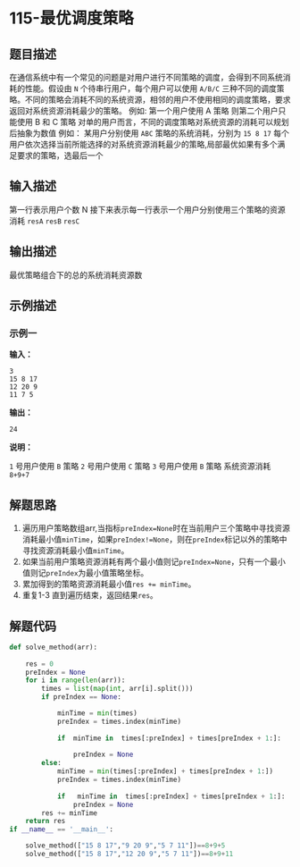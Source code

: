 #  115-最优调度策略

## 题目描述

在通信系统中有一个常见的问题是对用户进行不同策略的调度，会得到不同系统消耗的性能。假设由 `N` 个待串行用户，每个用户可以使用 `A/B/C` 三种不同的调度策略。不同的策略会消耗不同的系统资源，相邻的用户不使用相同的调度策略，要求返回对系统资源消耗最少的策略。
例如:
第一个用户使用 A 策略 则第二个用户只能使用 B 和 C 策略
对单的用户而言，不同的调度策略对系统资源的消耗可以规划后抽象为数值
例如：
某用户分别使用 `ABC` 策略的系统消耗，分别为 `15 8 17`
每个用户依次选择当前所能选择的对系统资源消耗最少的策略,局部最优如果有多个满足要求的策略，选最后一个

## 输入描述

第一行表示用户个数 N
接下来表示每一行表示一个用户分别使用三个策略的资源消耗
`resA` `resB` `resC`

## 输出描述

最优策略组合下的总的系统消耗资源数

## 示例描述

### 示例一

**输入：**

```text
3
15 8 17
12 20 9
11 7 5
```

**输出：**

```text
24
```

**说明：**  

`1` 号用户使用 `B` 策略
`2` 号用户使用 `C` 策略
`3` 号用户使用 `B` 策略
系统资源消耗 `8+9+7`

## 解题思路



1. 遍历用户策略数组arr,当指标`preIndex=None`时在当前用户三个策略中寻找资源消耗最小值`minTime`，如果`preIndex!=None`，则在`preIndex`标记以外的策略中寻找资源消耗最小值`minTime`。
2. 如果当前用户策略资源消耗有两个最小值则记`preIndex=None`，只有一个最小值则记`preIndex`为最小值策略坐标。
3. 累加得到的策略资源消耗最小值`res += minTime`。
4. 重复1-3 直到遍历结束，返回结果`res`。

## 解题代码

```python
def solve_method(arr):
	
	res = 0
	preIndex = None
	for i in range(len(arr)):
		times = list(map(int, arr[i].split()))
		if preIndex == None:

			minTime = min(times)
			preIndex = times.index(minTime)
			
			if  minTime in  times[:preIndex] + times[preIndex + 1:]:
				
				preIndex = None  
		else:
			minTime = min(times[:preIndex] + times[preIndex + 1:])
			preIndex = times.index(minTime)
			
			if   minTime in  times[:preIndex] + times[preIndex + 1:]:	
				preIndex = None 
		res += minTime
	return res
if __name__ == '__main__':

	solve_method(["15 8 17","9 20 9","5 7 11"])==8+9+5
	solve_method(["15 8 17","12 20 9","5 7 11"])==8+9+11

```





